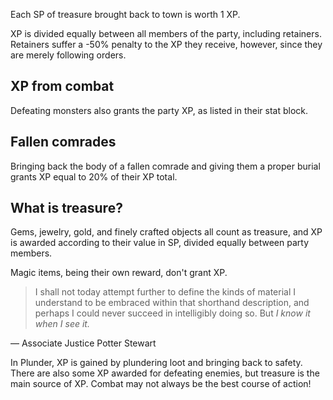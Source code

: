 Each SP of treasure brought back to town is worth 1 XP.

XP is divided equally between all members of the party, including retainers. Retainers suffer a -50% penalty to the XP they receive, however, since they are merely following orders.

## XP from combat
Defeating monsters also grants the party XP, as listed in their stat block.

## Fallen comrades
Bringing back the body of a fallen comrade and giving them a proper burial grants XP equal to 20% of their XP total. 

## What is treasure?
Gems, jewelry, gold, and finely crafted objects all count as treasure, and XP is awarded according to their value in SP, divided equally between party members.

Magic items, being their own reward, don't grant XP.

> I shall not today attempt further to define the kinds of material I understand to be embraced within that shorthand description, and perhaps I could never succeed in intelligibly doing so. But _I know it when I see it._

— Associate Justice Potter Stewart

In Plunder, XP is gained by plundering loot and bringing back to safety. There are also some XP awarded for defeating enemies, but treasure is the main source of XP. Combat may not always be the best course of action!
